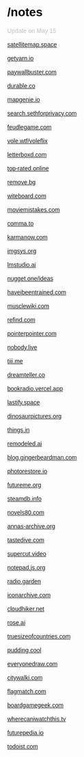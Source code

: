 <div style="font-family:Arial, sans-serif;padding:10px">
<h1><a style="color:#000000;text-decoration:none" href="/">/notes</a></h1>
<span style="font-size:14px;color:#c0c0c0">Update on May 15</span>
<br/>
<br/>
<a target="_blank" href="https://satellitemap.space/">satellitemap.space</a><br/><br/><a target="_blank" href="https://getyarn.io/">getyarn.io</a><br/><br/><a target="_blank" href="https://paywallbuster.com/">paywallbuster.com</a><br/><br/><a target="_blank" href="https://durable.co/">durable.co</a><br/><br/><a target="_blank" href="https://mapgenie.io/">mapgenie.io</a><br/><br/><a target="_blank" href="https://search.sethforprivacy.com/">search.sethforprivacy.com</a><br/><br/><a target="_blank" href="https://feudlegame.com/">feudlegame.com</a><br/><br/><a target="_blank" href="https://vole.wtf/voleflix/">vole.wtf/voleflix</a><br/><br/><a target="_blank" href="https://letterboxd.com/">letterboxd.com</a><br/><br/><a target="_blank" href="https://top-rated.online/">top-rated.online</a><br/><br/><a target="_blank" href="https://remove.bg/">remove.bg</a><br/><br/><a target="_blank" href="https://witeboard.com/">witeboard.com</a><br/><br/><a target="_blank" href="https://moviemistakes.com/">moviemistakes.com</a><br/><br/><a target="_blank" href="https://comma.to/">comma.to</a><br/><br/><a target="_blank" href="https://karmanow.com/">karmanow.com</a><br/><br/><a target="_blank" href="https://imgsys.org/">imgsys.org</a><br/><br/><a target="_blank" href="https://lmstudio.ai/">lmstudio.ai</a><br/><br/><a target="_blank" href="https://nugget.one/ideas">nugget.one/ideas</a><br/><br/><a target="_blank" href="https://haveibeentrained.com/">haveibeentrained.com</a><br/><br/><a target="_blank" href="https://musclewiki.com/">musclewiki.com</a><br/><br/><a target="_blank" href="https://refind.com/">refind.com</a><br/><br/><a target="_blank" href="https://pointerpointer.com/">pointerpointer.com</a><br/><br/><a target="_blank" href="https://nobody.live/">nobody.live</a><br/><br/><a target="_blank" href="https://tiii.me/">tiii.me</a><br/><br/><a target="_blank" href="https://dreamteller.co/">dreamteller.co</a><br/><br/><a target="_blank" href="https://bookradio.vercel.app/">bookradio.vercel.app</a><br/><br/><a target="_blank" href="https://lastify.space/">lastify.space</a><br/><br/><a target="_blank" href="https://dinosaurpictures.org/">dinosaurpictures.org</a><br/><br/><a target="_blank" href="https://things.in/">things.in</a><br/><br/><a target="_blank" href="https://remodeled.ai/">remodeled.ai</a><br/><br/><a target="_blank" href="https://blog.gingerbeardman.com/">blog.gingerbeardman.com</a><br/><br/><a target="_blank" href="https://photorestore.io/">photorestore.io</a><br/><br/><a target="_blank" href="https://futureme.org/">futureme.org</a><br/><br/><a target="_blank" href="https://steamdb.info/">steamdb.info</a><br/><br/><a target="_blank" href="https://novels80.com/">novels80.com</a><br/><br/><a target="_blank" href="https://annas-archive.org/">annas-archive.org</a><br/><br/><a target="_blank" href="https://tastedive.com/">tastedive.com</a><br/><br/><a target="_blank" href="https://supercut.video/">supercut.video</a><br/><br/><a target="_blank" href="https://notepad.js.org/">notepad.js.org</a><br/><br/><a target="_blank" href="https://radio.garden/">radio.garden</a><br/><br/><a target="_blank" href="https://iconarchive.com/">iconarchive.com</a><br/><br/><a target="_blank" href="https://cloudhiker.net/">cloudhiker.net</a><br/><br/><a target="_blank" href="https://rose.ai/">rose.ai</a><br/><br/><a target="_blank" href="https://truesizeofcountries.com/">truesizeofcountries.com</a><br/><br/><a target="_blank" href="https://pudding.cool/">pudding.cool</a><br/><br/><a target="_blank" href="https://everyonedraw.com/">everyonedraw.com</a><br/><br/><a target="_blank" href="https://citywalki.com/">citywalki.com</a><br/><br/><a target="_blank" href="https://flagmatch.com/">flagmatch.com</a><br/><br/><a target="_blank" href="https://boardgamegeek.com/">boardgamegeek.com</a><br/><br/>
<a target="_blank" href="https://wherecaniwatchthis.tv/">wherecaniwatchthis.tv</a><br/><br/>
<a target="_blank" href="https://futurepedia.io/">futurepedia.io</a><br/><br/>
<a target="_blank" href="https://todoist.com/">todoist.com</a>
</div>
